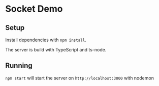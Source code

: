 # Socket Demo

## Setup

Install dependencies with `npm install`.

The server is build with TypeScript and ts-node.

## Running

`npm start` will start the server on `http://localhost:3000` with nodemon
